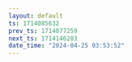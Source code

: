 ```yaml
---
layout: default
ts: 1714085632
prev_ts: 1714077259
next_ts: 1714146283
date_time: "2024-04-25 03:53:52"
---
```

